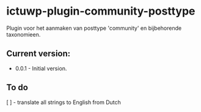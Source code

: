 # ictuwp-plugin-community-posttype
Plugin voor het aanmaken van posttype 'community' en bijbehorende taxonomieen.



## Current version:
* 0.0.1 - Initial version.

## To do
[ ] - translate all strings to English from Dutch
